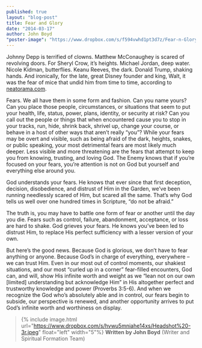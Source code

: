 ```yaml
---
published: true
layout: "blog-post"
title: Fear and Glory
date: "2014-03-17"
author: John Boyd
"poster-image": "https://www.dropbox.com/s/f594vwhd1pt3d7z/Fear-n-Glory.jpg"
---
```


Johnny Depp is terrified of clowns.  Matthew McConaughey is scared of revolving doors.  For Sheryl Crow, it’s heights.  Michael Jordan, deep water.  Nicole Kidman, butterflies.  Keanu Reeves, the dark.  Donald Trump, shaking hands.  And ironically, for the late, great Disney founder and king, Walt, it was the fear of mice that undid him from time to time, according to [neatorama.com](http://www.neatorama.com/).  

Fears.  We all have them in some form and fashion.  Can you name yours?  Can you place those people, circumstances, or situations that seem to put your health, life, status, power, plans, identity, or security at risk?  Can you call out the people or things that when encountered cause you to stop in your tracks, run, hide, shrink back, shrivel up, change your course, or behave in a host of other ways that aren’t really “you”?   While your fears may be overt and visible, such as being afraid of the dark, heights, snakes, or public speaking, your most detrimental fears are most likely much deeper.  Less visible and more threatening are the fears that attempt to keep you from knowing, trusting, and loving God.  The Enemy knows that if you’re focused on your fears, you’re attention is not on God but yourself and everything else around you.  

God understands your fears.  He knows that ever since that first deception, decision, disobedience, and distrust of Him in the Garden, we’ve been running needlessly scared of Him, but scared all the same.   That’s why God tells us well over one hundred times in Scripture, “do not be afraid.”  

The truth is, you may have to battle one form of fear or another until the day you die.  Fears such as control, failure, abandonment, acceptance, or loss are hard to shake.  God grieves your fears.  He knows you’ve been led to distrust Him, to replace His perfect sufficiency with a lesser version of your own.  

But here’s the good news.  Because God is glorious, we don’t have to fear anything or anyone.  Because God’s in charge of everything, everywhere – we can trust Him.  Even in our most out of control moments, our shakiest situations, and our most “curled up in a corner” fear-filled encounters, God can, and will, show His infinite worth and weight as we “lean not on our own [limited] understanding but acknowledge Him” in His altogether perfect and trustworthy knowledge and power (Proverbs 3:5-6).  And when we recognize the God who’s absolutely able and in control, our fears begin to subside, our perspective is renewed, and another opportunity arrives to put God’s infinite worth and worthiness  on display.

>{% include image.html url="https://www.dropbox.com/s/hvwu5mniahe14xs/Headshot%20-3r.jpeg" float="left" width="5"%} **Written by John Boyd**  (Writer and Spiritual Formation Team)